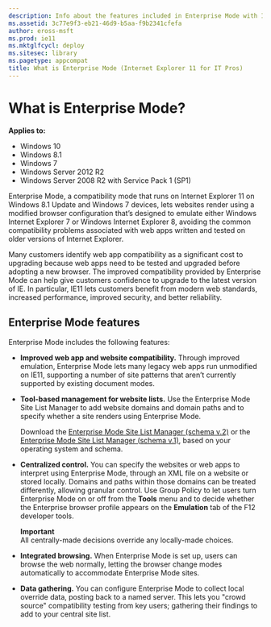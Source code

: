 ```yaml
---
description: Info about the features included in Enterprise Mode with Internet Explorer 11.
ms.assetid: 3c77e9f3-eb21-46d9-b5aa-f9b2341cfefa
author: eross-msft
ms.prod: ie11
ms.mktglfcycl: deploy
ms.sitesec: library
ms.pagetype: appcompat
title: What is Enterprise Mode (Internet Explorer 11 for IT Pros)
---
```


# What is Enterprise Mode?

**Applies to:**

-   Windows 10
-   Windows 8.1
-   Windows 7
-   Windows Server 2012 R2
-   Windows Server 2008 R2 with Service Pack 1 (SP1)

Enterprise Mode, a compatibility mode that runs on Internet Explorer 11 on Windows 8.1 Update and Windows 7 devices, lets websites render using a modified browser configuration that’s designed to emulate either Windows Internet Explorer 7 or Windows Internet Explorer 8, avoiding the common compatibility problems associated with web apps written and tested on older versions of Internet Explorer.

Many customers identify web app compatibility as a significant cost to upgrading because web apps need to be tested and upgraded before adopting a new browser. The improved compatibility provided by Enterprise Mode can help give customers confidence to upgrade to the latest version of IE. In particular, IE11 lets customers benefit from modern web standards, increased performance, improved security, and better reliability.

## Enterprise Mode features

Enterprise Mode includes the following features:

-   **Improved web app and website compatibility.** Through improved emulation, Enterprise Mode lets many legacy web apps run unmodified on IE11, supporting a number of site patterns that aren’t currently supported by existing document modes.

-   **Tool-based management for website lists.** Use the Enterprise Mode Site List Manager to add website domains and domain paths and to specify whether a site renders using Enterprise Mode. <p>
Download the [Enterprise Mode Site List Manager (schema v.2)](http://go.microsoft.com/fwlink/p/?LinkId=716853) or the [Enterprise Mode Site List Manager (schema v.1)](http://go.microsoft.com/fwlink/p/?LinkID=394378), based on your operating system and schema.

-   **Centralized control.** You can specify the websites or web apps to interpret using Enterprise Mode, through an XML file on a website or stored locally. Domains and paths within those domains can be treated differently, allowing granular control. Use Group Policy to let users turn Enterprise Mode on or off from the **Tools** menu and to decide whether the Enterprise browser profile appears on the **Emulation** tab of the F12 developer tools.<p>**Important**<br>All centrally-made decisions override any locally-made choices. 

-   **Integrated browsing.** When Enterprise Mode is set up, users can browse the web normally, letting the browser change modes automatically to accommodate Enterprise Mode sites.

-   **Data gathering.** You can configure Enterprise Mode to collect local override data, posting back to a named server. This lets you "crowd source" compatibility testing from key users; gathering their findings to add to your central site list.

 

 



